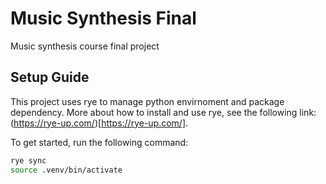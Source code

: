 # Music Synthesis Final
Music synthesis course final project

## Setup Guide
This project uses rye to manage python envirnoment and package dependency. More about how to install and use rye, see the following link: (https://rye-up.com/)[https://rye-up.com/].

To get started, run the following command:
```bash
rye sync
source .venv/bin/activate
```
